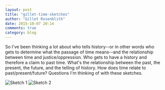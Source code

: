 ```yaml
---
layout: post
title: "gillet-time-sketches"
author: "Gillet Rosenblith"
date: 2015-10-07 20:14
comments: true
category: blog
---
```

So I've been thinking a lot about who tells history--or in other words who gets to determine what the passage of time means--and the relationship between time and justice/oppression. Who gets to have a history and therefore a claim to past time. What's the relationship between the past, the present, the future, and the telling of history. How does time relate to past/present/future? Questions I'm thinking of with these sketches.

![Sketch 1](inktober/10-7-gillet-time-2.JPG)
![Sketch 2](inktober/10-7-gillet-time.JPG)
